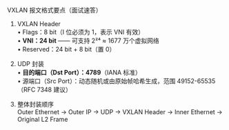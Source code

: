 VXLAN 报文格式要点（面试速答）

1. VXLAN Header  
   • Flags：8 bit（I 位必须为 1，表示 VNI 有效）  
   • **VNI：24 bit** —— 可支持 2²⁴ ≈ 1677 万个虚拟网络   
   • Reserved：24 bit + 8 bit（置 0）

2. UDP 封装  
   • **目的端口（Dst Port）：4789**（IANA 标准）  
   • 源端口（Src Port）：动态随机或由原始帧哈希生成，范围 49152-65535（RFC 7348 建议）

3. 整体封装顺序  
   Outer Ethernet → Outer IP → UDP → VXLAN Header → Inner Ethernet → Original L2 Frame